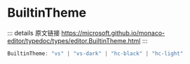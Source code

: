 # BuiltinTheme

<backTop />
        
::: details 原文链接
https://microsoft.github.io/monaco-editor/typedoc/types/editor.BuiltinTheme.html
:::

```ts
BuiltinTheme: "vs" | "vs-dark" | "hc-black" | "hc-light"
```